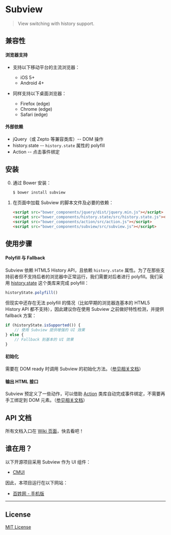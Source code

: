 # Subview

> View switching with history support.

## 兼容性

#### 浏览器支持

* 支持以下移动平台的主流浏览器：
    * iOS 5+
    * Android 4+

* 同样支持以下桌面浏览器：
    * Firefox (edge)
    * Chrome (edge)
    * Safari (edge)

#### 外部依赖

* jQuery（或 Zepto 等兼容类库）-- DOM 操作
* history.state -- `history.state` 属性的 polyfill
* Action -- 点击事件绑定

## 安装

0. 通过 Bower 安装：

	```sh
	$ bower install subview
	```

0. 在页面中加载 Subview 的脚本文件及必要的依赖：

	```html
	<script src="bower_components/jquery/dist/jquery.min.js"></script>
	<script src="bower_components/history.state/src/history.state.js"></script>
	<script src="bower_components/action/src/action.js"></script>
	<script src="bower_components/subview/src/subview.js"></script>
	```

## 使用步骤

#### Polyfill 与 Fallback

Subview 依赖 HTML5 History API，且依赖 `history.state` 属性。为了在那些支持前者但不支持后者的浏览器中正常运行，我们需要对后者进行 polyfill。我们采用 [history.state](https://github.com/cssmagic/history.state) 这个类库来完成 polyfill：

```js
historyState.polyfill()
```

但现实中还存在无法 polyfill 的情况（比如早期的浏览器连基本的 HTML5 History API 都不支持），因此建议你在使用 Subview 之前做好特性检测，并提供 fallback 方案：

```js
if (historyState.isSupported()) {
	// 使用 Subview 提供增强的 UI 效果
} else {
	// Fallback 到基本的 UI 效果
}
```

#### 初始化

需要在 DOM ready 时调用 Subview 的初始化方法。（[参见相关文档](https://github.com/cssmagic/subview/issues/2#user-content-js-api-init)）

#### 输出 HTML 接口

Subview 预定义了一些动作，可以借助 [Action](https://github.com/cssmagic/action) 类库自动完成事件绑定，不需要再手工绑定到 DOM 元素。（[参见相关文档](https://github.com/cssmagic/subview/issues/2#user-content-js-api-exportActions)）

## API 文档

所有文档入口在 [Wiki 页面](https://github.com/cssmagic/subview/wiki)，快去看吧！

## 谁在用？

以下开源项目采用 Subview 作为 UI 组件：

* [CMUI](https://github.com/CMUI/CMUI)

因此，本项目运行在以下网站：

* [百姓网 - 手机版](http://m.baixing.com/)

***

## License

[MIT License](http://www.opensource.org/licenses/mit-license.php)

